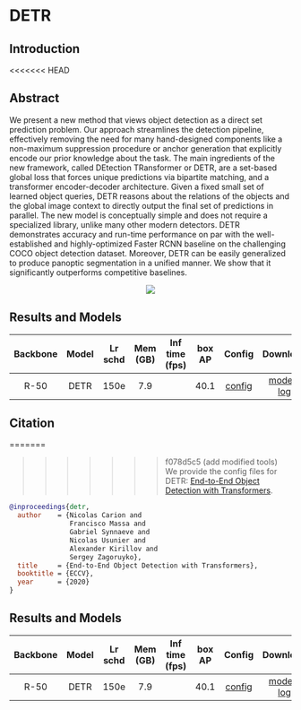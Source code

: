 # DETR

## Introduction

<!-- [ALGORITHM] -->

<<<<<<< HEAD
## Abstract

We present a new method that views object detection as a direct set prediction problem. Our approach streamlines the detection pipeline, effectively removing the need for many hand-designed components like a non-maximum suppression procedure or anchor generation that explicitly encode our prior knowledge about the task. The main ingredients of the new framework, called DEtection TRansformer or DETR, are a set-based global loss that forces unique predictions via bipartite matching, and a transformer encoder-decoder architecture. Given a fixed small set of learned object queries, DETR reasons about the relations of the objects and the global image context to directly output the final set of predictions in parallel. The new model is conceptually simple and does not require a specialized library, unlike many other modern detectors. DETR demonstrates accuracy and run-time performance on par with the well-established and highly-optimized Faster RCNN baseline on the challenging COCO object detection dataset. Moreover, DETR can be easily generalized to produce panoptic segmentation in a unified manner. We show that it significantly outperforms competitive baselines.

<div align=center>
<img src="https://user-images.githubusercontent.com/40661020/143878072-0a7434e4-416b-4315-aeea-a8297f4d6453.png"/>
</div>

## Results and Models

| Backbone | Model | Lr schd | Mem (GB) | Inf time (fps) | box AP |                                                 Config                                                 |                                                                                                                                    Download                                                                                                                                    |
| :------: | :---: | :-----: | :------: | :------------: | :----: | :----------------------------------------------------------------------------------------------------: | :----------------------------------------------------------------------------------------------------------------------------------------------------------------------------------------------------------------------------------------------------------------------------: |
|   R-50   | DETR  |  150e   |   7.9    |                |  40.1  | [config](https://github.com/open-mmlab/mmdetection/tree/master/configs/detr/detr_r50_8x2_150e_coco.py) | [model](https://download.openmmlab.com/mmdetection/v2.0/detr/detr_r50_8x2_150e_coco/detr_r50_8x2_150e_coco_20201130_194835-2c4b8974.pth) \| [log](https://download.openmmlab.com/mmdetection/v2.0/detr/detr_r50_8x2_150e_coco/detr_r50_8x2_150e_coco_20201130_194835.log.json) |

## Citation

=======
>>>>>>> f078d5c5 (add modified tools)
We provide the config files for DETR: [End-to-End Object Detection with Transformers](https://arxiv.org/abs/2005.12872).

```BibTeX
@inproceedings{detr,
  author    = {Nicolas Carion and
               Francisco Massa and
               Gabriel Synnaeve and
               Nicolas Usunier and
               Alexander Kirillov and
               Sergey Zagoruyko},
  title     = {End-to-End Object Detection with Transformers},
  booktitle = {ECCV},
  year      = {2020}
}
```

## Results and Models

| Backbone | Model | Lr schd | Mem (GB) | Inf time (fps) | box AP | Config | Download |
|:------:|:--------:|:-------:|:--------:|:--------------:|:------:|:------:|:--------:|
| R-50 | DETR  |150e |7.9|  | 40.1 | [config](https://github.com/open-mmlab/mmdetection/tree/master/configs/detr/detr_r50_8x2_150e_coco.py) | [model](https://download.openmmlab.com/mmdetection/v2.0/detr/detr_r50_8x2_150e_coco/detr_r50_8x2_150e_coco_20201130_194835-2c4b8974.pth) &#124; [log](https://download.openmmlab.com/mmdetection/v2.0/detr/detr_r50_8x2_150e_coco/detr_r50_8x2_150e_coco_20201130_194835.log.json) |
